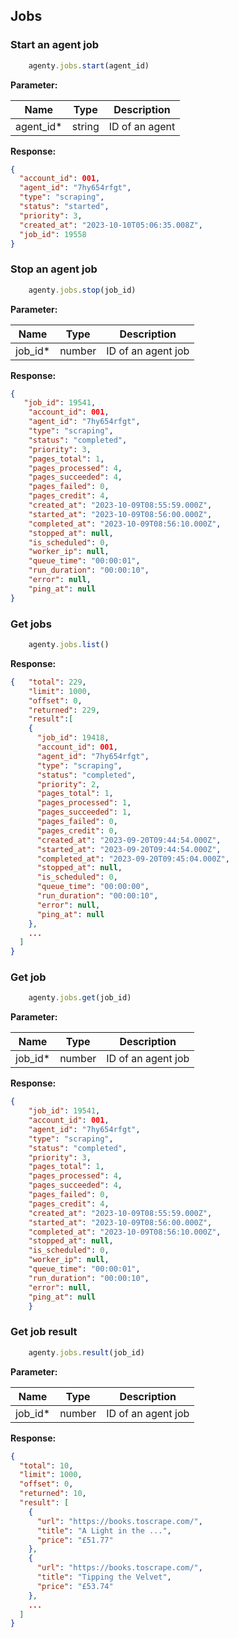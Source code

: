 ## Jobs

### Start an agent job
```js 
    agenty.jobs.start(agent_id)
```

**Parameter:**

| Name      | Type   | Description    |
| --------- | ------ | -------------- |
| agent_id* | string | ID of an agent |


**Response:**
```json
{
  "account_id": 001,
  "agent_id": "7hy654rfgt",
  "type": "scraping",
  "status": "started",
  "priority": 3,
  "created_at": "2023-10-10T05:06:35.008Z",
  "job_id": 19558
}
```

### Stop an agent job
```js
    agenty.jobs.stop(job_id)
```

**Parameter:**

| Name    | Type   | Description        |
| ------- | ------ | ------------------ |
| job_id* | number | ID of an agent job |


**Response:**
```json
{
   "job_id": 19541,
    "account_id": 001,
    "agent_id": "7hy654rfgt",
    "type": "scraping",
    "status": "completed",
    "priority": 3,
    "pages_total": 1,
    "pages_processed": 4,
    "pages_succeeded": 4,
    "pages_failed": 0,
    "pages_credit": 4,
    "created_at": "2023-10-09T08:55:59.000Z",
    "started_at": "2023-10-09T08:56:00.000Z",
    "completed_at": "2023-10-09T08:56:10.000Z",
    "stopped_at": null,
    "is_scheduled": 0,
    "worker_ip": null,
    "queue_time": "00:00:01",
    "run_duration": "00:00:10",
    "error": null,
    "ping_at": null
}
```

### Get jobs
```js
    agenty.jobs.list()
```

**Response:**
```json
{   "total": 229,
    "limit": 1000,
    "offset": 0,
    "returned": 229,
    "result":[
    {
      "job_id": 19418,
      "account_id": 001,
      "agent_id": "7hy654rfgt",
      "type": "scraping",
      "status": "completed",
      "priority": 2,
      "pages_total": 1,
      "pages_processed": 1,
      "pages_succeeded": 1,
      "pages_failed": 0,
      "pages_credit": 0,
      "created_at": "2023-09-20T09:44:54.000Z",
      "started_at": "2023-09-20T09:44:54.000Z",
      "completed_at": "2023-09-20T09:45:04.000Z",
      "stopped_at": null,
      "is_scheduled": 0,
      "queue_time": "00:00:00",
      "run_duration": "00:00:10",
      "error": null,
      "ping_at": null
    },
    ...
  ]
}
```

### Get job
```js
    agenty.jobs.get(job_id)
```
**Parameter:**

| Name    | Type   | Description        |
| ------- | ------ | ------------------ |
| job_id* | number | ID of an agent job |

**Response:**
```json
{
    "job_id": 19541,
    "account_id": 001,
    "agent_id": "7hy654rfgt",
    "type": "scraping",
    "status": "completed",
    "priority": 3,
    "pages_total": 1,
    "pages_processed": 4,
    "pages_succeeded": 4,
    "pages_failed": 0,
    "pages_credit": 4,
    "created_at": "2023-10-09T08:55:59.000Z",
    "started_at": "2023-10-09T08:56:00.000Z",
    "completed_at": "2023-10-09T08:56:10.000Z",
    "stopped_at": null,
    "is_scheduled": 0,
    "worker_ip": null,
    "queue_time": "00:00:01",
    "run_duration": "00:00:10",
    "error": null,
    "ping_at": null
    }
```

### Get job result
```js
    agenty.jobs.result(job_id)
```
**Parameter:**

| Name    | Type   | Description        |
| ------- | ------ | ------------------ |
| job_id* | number | ID of an agent job |

**Response:**
```json
{
  "total": 10,
  "limit": 1000,
  "offset": 0,
  "returned": 10,
  "result": [
    {
      "url": "https://books.toscrape.com/",
      "title": "A Light in the ...",
      "price": "£51.77"
    },
    {
      "url": "https://books.toscrape.com/",
      "title": "Tipping the Velvet",
      "price": "£53.74"
    },
    ...
  ]
}
```